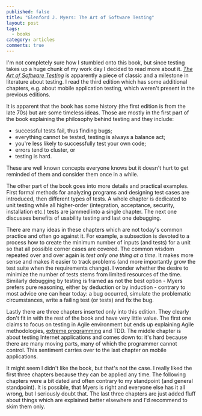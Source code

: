 ```yaml
---
published: false
title: "Glenford J. Myers: The Art of Software Testing"
layout: post
tags:
  - books
category: articles
comments: true
---
```


I'm not completely sure how I stumbled onto this book, but since testing takes up a huge chunk of my work day I decided to read more about it. [*The Art of Software Testing*](https://www.goodreads.com/book/show/11482964-the-art-of-software-testing) is apparently a piece of classic and a milestone in literature about testing. I read the third edition which has some additional chapters, e.g. about mobile application testing, which weren't present in the previous editions.

It is apparent that the book has some history (the first edition is from the late 70s) but are some timeless ideas. Those are mostly in the first part of the book explaining the philosophy behind testing and they include:

 - successful tests fail, thus finding bugs;
 - everything cannot be tested, testing is always a balance act;
 - you're less likely to successfully test your own code;
 - errors tend to cluster, or
 - testing is hard.

 These are well known concepts everyone knows but it doesn't hurt to get reminded of them and consider them once in a while.

 The other part of the book goes into more details and practical examples. First formal methods for analyzing programs and designing test cases are introduced, then different types of tests. A whole chapter is dedicated to unit testing while all higher-order (integration, acceptance, security, installation etc.) tests are jammed into a single chapter. The next one discusses benefits of usability testing and last one debugging.

 There are many ideas in these chapters which are not today's common practice and often go against it. For example, a subsection is devoted to a process how to create the minimum number of inputs (and tests) for a unit so that all possible corner cases are covered. The common wisdom repeated over and over again is *test only one thing at a time*. It makes more sense and makes it easier to track problems (and more importantly grow the test suite when the requirements change). I wonder whether the desire to minimize the number of tests stems from limited resources of the time. Similarly debugging by testing is framed as not the best option - Myers prefers pure reasoning, either by deduction or by induction - contrary to most advice one can hear today: a bug occurred, simulate the problematic circumstances, write a failing test (or tests) and fix the bug.

 Lastly there are three chapters inserted only into this edition. They clearly don't fit in with the rest of the book and have very little value. The first one claims to focus on testing in Agile environment but ends up explaining Agile methodologies, [extreme programming](/articles/kent-beck-extreme-programming/) and TDD. The middle chapter is about testing Internet applications and comes down to: it's hard because there are many moving parts, many of which the programmer cannot control. This sentiment carries over to the last chapter on mobile applications.

 It might seem I didn't like the book, but that's not the case. I really liked the first three chapters because they can be applied any time. The following chapters were a bit dated and often contrary to my standpoint (and general standpoint). It is possible, that Myers is right and everyone else has it all wrong, but I seriously doubt that. The last three chapters are just added fluff about things which are explained better elsewhere and I'd recommend to skim them only.
